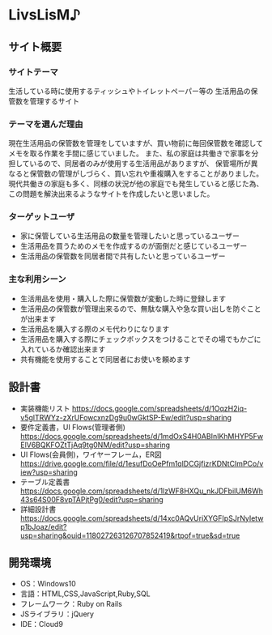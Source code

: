 # LivsLisM♪

## サイト概要
### サイトテーマ
生活している時に使用するティッシュやトイレットペーパー等の
生活用品の保管数を管理するサイト

### テーマを選んだ理由
現在生活用品の保管数を管理をしていますが、買い物前に毎回保管数を確認してメモを取る作業を手間に感じていました。
また、私の家庭は共働きで家事を分担しているので、同居者のみが使用する生活用品がありますが、
保管場所が異なると保管数の管理がしづらく、買い忘れや重複購入をすることがありました。
現代共働きの家庭も多く、同様の状況が他の家庭でも発生していると感じた為、
この問題を解決出来るようなサイトを作成したいと思いました。

### ターゲットユーザ
- 家に保管している生活用品の数量を管理したいと思っているユーザー
- 生活用品を買うためのメモを作成するのが面倒だと感じているユーザー
- 生活用品の保管数を同居者間で共有したいと思っているユーザー

### 主な利用シーン
- 生活用品を使用・購入した際に保管数が変動した時に登録します
- 生活用品の保管数が管理出来るので、無駄な購入や急な買い出しを防ぐことが出来ます
- 生活用品を購入する際のメモ代わりになります
- 生活用品を購入する際にチェックボックスをつけることでその場でもかごに入れているか確認出来ます
- 共有機能を使用することで同居者にお使いを頼めます

## 設計書
- 実装機能リスト
https://docs.google.com/spreadsheets/d/1OqzH2iq-v5glTRWYz-zXrUFowcxnzDg9u0wGktSP-Ew/edit?usp=sharing
- 要件定義書，UI Flows(管理者側)
https://docs.google.com/spreadsheets/d/1mdOxS4H0ABInIKhMHYP5FwElV6BQKFOZtTjAq9tg0NM/edit?usp=sharing
- UI Flows(会員側)，ワイヤーフレーム，ER図
https://drive.google.com/file/d/1esufDoOePfm1qlDCGjfizrKDNtCImPCo/view?usp=sharing
- テーブル定義書
https://docs.google.com/spreadsheets/d/1lzWF8HXQu_nkJDFbilUM6Wh43s64S00F8vpTAPjtPg0/edit?usp=sharing
- 詳細設計書
https://docs.google.com/spreadsheets/d/14xc0AQvUriXYGFIpSJrNyIetwp1bJoaz/edit?usp=sharing&ouid=118027263126707852419&rtpof=true&sd=true


## 開発環境
- OS：Windows10
- 言語：HTML,CSS,JavaScript,Ruby,SQL
- フレームワーク：Ruby on Rails
- JSライブラリ：jQuery
- IDE：Cloud9
